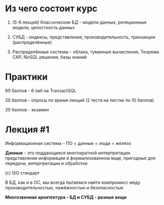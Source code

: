 # Из чего состоит курс

1. (5-6 лекций) Классические БД - модели данных, реляционные модели, целостность данных

2. СУБД - индексы, представления, производительность, транзакции (распределённые)
3. Распределённые системы - облака, туманные вычисления, Теорема CAP, NoSQL решения, базы знаний

# Практики
60 баллов - 6 лаб на TransactSQL

20 баллов - опросы по время лекций (2 теста на листке по 10 баллов)

20 баллов - экзамен

# Лекция #1
Информационная система - ПО + данные + люди + железо

**Данные** - это поддающиеся многократной интерпретации представления информации в формализованном виде, пригодные для передачи, интерпретации и обработки

(с) ISO стандарт

В БД, как и в ОС, мы всегда пытаемся найти компромисс меду производительностью, нажёжностью и безопасностью

**Многозвенная архитектура - БД и СУБД - разные вещи**
